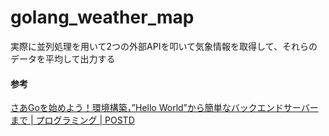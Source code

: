 # golang_weather_map

実際に並列処理を用いて2つの外部APIを叩いて気象情報を取得して、それらのデータを平均して出力する



#### 参考
<a href="http://postd.cc/how-i-start-go/#fukusu" >さあGoを始めよう！環境構築，”Hello World”から簡単なバックエンドサーバーまで | プログラミング | POSTD</a>
